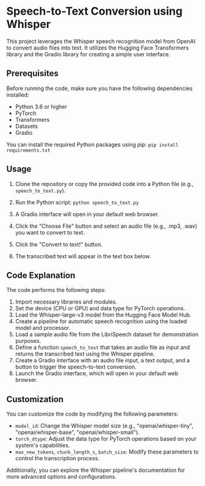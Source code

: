 # Speech-to-Text Conversion using Whisper

This project leverages the Whisper speech recognition model from OpenAI to convert audio files into text. It utilizes the Hugging Face Transformers library and the Gradio library for creating a simple user interface.

## Prerequisites

Before running the code, make sure you have the following dependencies installed:

- Python 3.6 or higher
- PyTorch
- Transformers
- Datasets
- Gradio

You can install the required Python packages using pip:
```pip install requirements.txt```

## Usage

1. Clone the repository or copy the provided code into a Python file (e.g., `speech_to_text.py`).

2. Run the Python script:
`python speech_to_text.py`

3. A Gradio interface will open in your default web browser.

4. Click the "Choose File" button and select an audio file (e.g., .mp3, .wav) you want to convert to text.

5. Click the "Convert to text!" button.

6. The transcribed text will appear in the text box below.

## Code Explanation

The code performs the following steps:

1. Import necessary libraries and modules.
2. Set the device (CPU or GPU) and data type for PyTorch operations.
3. Load the Whisper-large-v3 model from the Hugging Face Model Hub.
4. Create a pipeline for automatic speech recognition using the loaded model and processor.
5. Load a sample audio file from the LibriSpeech dataset for demonstration purposes.
6. Define a function `speech_to_text` that takes an audio file as input and returns the transcribed text using the Whisper pipeline.
7. Create a Gradio interface with an audio file input, a text output, and a button to trigger the speech-to-text conversion.
8. Launch the Gradio interface, which will open in your default web browser.


## Customization

You can customize the code by modifying the following parameters:

- `model_id`: Change the Whisper model size (e.g., "openai/whisper-tiny", "openai/whisper-base", "openai/whisper-small").
- `torch_dtype`: Adjust the data type for PyTorch operations based on your system's capabilities.
- `max_new_tokens`, `chunk_length_s`, `batch_size`: Modify these parameters to control the transcription process.

Additionally, you can explore the Whisper pipeline's documentation for more advanced options and configurations.
